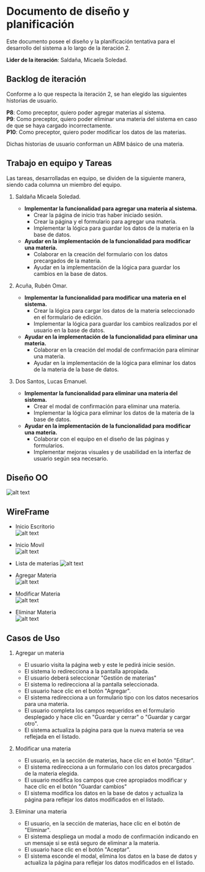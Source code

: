 # Documento de diseño y planificación 
Este documento posee el diseño y la planificación tentativa para el desarrollo del sistema a lo largo de la iteración 2.

**Lider de la iteración**: Saldaña, Micaela Soledad.

## Backlog de iteración
Conforme a lo que respecta la iteración 2, se han elegido las siguientes historias de usuario.

**P8**: Como preceptor, quiero poder agregar materias al sistema. <br> 
**P9**: Como preceptor, quiero poder eliminar una materia del sistema en caso de que se haya cargado incorrectamente. <br>
**P10**: Como preceptor, quiero poder modificar los datos de las materias. <br>

Dichas historias de usuario conforman un ABM básico de una materia. 

## Trabajo en equipo y Tareas
Las tareas, desarrolladas en equipo, se dividen de la siguiente manera, siendo cada columna un miembro del equipo.

1. Saldaña Micaela Soledad.
   - **Implementar la funcionalidad para agregar una materia al sistema.**
      - Crear la página de inicio tras haber iniciado sesión.
      - Crear la página y el formulario para agregar una materia.
      - Implementar la lógica para guardar los datos de la materia en la base de datos.
   - **Ayudar en la implementación de la funcionalidad para modificar una materia.**
      - Colaborar en la creación del formulario con los datos precargados de la materia.
      - Ayudar en la implementación de la lógica para guardar los cambios en la base de datos.

2. Acuña, Rubén Omar.
   - **Implementar la funcionalidad para modificar una materia en el sistema.**
      - Crear la lógica para cargar los datos de la materia seleccionado en el formulario de edición.
      - Implementar la lógica para guardar los cambios realizados por el usuario en la base de datos.
   - **Ayudar en la implementación de la funcionalidad para eliminar una materia.**
      - Colaborar en la creación del modal de confirmación para eliminar una materia.
      - Ayudar en la implementación de la lógica para eliminar los datos de la materia de la base de datos.

3. Dos Santos, Lucas Emanuel.
   - **Implementar la funcionalidad para eliminar una materia del sistema.**
      - Crear el modal de confirmación para eliminar una materia.
      - Implementar la lógica para eliminar los datos de la materia de la base de datos. 
   - **Ayudar en la implementación de la funcionalidad para modificar una materia.**
      - Colaborar con el equipo en el diseño de las páginas y formularios.
      - Implementar mejoras visuales y de usabilidad en la interfaz de usuario según sea necesario.

## Diseño OO

![alt text](../../img/CLASE-materia.png)


## WireFrame

- Inicio Escritorio <br>
![alt text](../../img/INICIO-1.png)

- Inicio Movil <br>
![alt text](../../img/INICIO-2.png)

- Lista de materias
![alt text](../../img/READ-materia.png)

- Agregar Materia <br>
![alt text](../../img/CREATE-materia.png)

- Modificar Materia <br>
![alt text](../../img/UPDATE-materia.png)

- Eliminar Materia <br>
![alt text](../../img/DELETE-materia.png)


## Casos de Uso

1. Agregar un materia
    - El usuario visita la página web y este le pedirá inicie sesión.
    - El sistema lo redirecciona a la pantalla apropiada.
    - El usuario deberá seleccionar "Gestión de materias"
    - El sistema lo redirecciona al la pantalla seleccionada.
    - El usuario hace clic en el botón "Agregar". 
    - El sistema redirecciona a un formulario tipo con los datos necesarios para una materia.
    - El usuario completa los campos requeridos en el formulario desplegado y hace clic en "Guardar y cerrar" o "Guardar y cargar otro".
    - El sistema actualiza la página para que la nueva materia se vea reflejada en el listado.

2. Modificar una materia
    - El usuario, en la sección de materias, hace clic en el botón "Editar".
    - El sistema redirecciona a un formulario con los datos precargados de la materia elegida.
    - El usuario modifica los campos que cree apropiados modificar y hace clic en el botón "Guardar cambios"
    - El sistema modifica los datos en la base de datos y actualiza la página para reflejar los datos modificados en el listado.

3. Eliminar una materia
    - El usuario, en la sección de materias, hace clic en el botón de "Eliminar".
    - El sistema despliega un modal a modo de confirmación indicando en un mensaje si se está seguro de eliminar a la materia.
    - El usuario hace clic en el botón "Aceptar". 
    - El sistema esconde el modal, elimina los datos en la base de datos y actualiza la página para reflejar los datos modificados en el listado.


    

